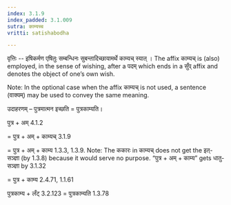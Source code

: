 ```yaml
---
index: 3.1.9
index_padded: 3.1.009
sutra: काम्यच्च
vritti: satishabodha

---
```

वृत्तिः -- इषिकर्मण एषितुः सम्बन्धिनः सुबन्तादिच्छायामर्थे काम्यच् स्यात् । The affix काम्यच् is (also) employed, in the sense of wishing, after a पदम् which ends in a सुँप् affix and denotes the object of one’s own wish.

Note: In the optional case when the affix काम्यच् is not used, a sentence (वाक्यम्) may be used to convey the same meaning.


उदाहरणम् – पुत्रमात्मन इच्छति = पुत्रकाम्यति।


पुत्र + अम् 4.1.2

= पुत्र + अम् + काम्यच् 3.1.9

= पुत्र + अम् + काम्य 1.3.3, 1.3.9. Note: The ककारः in काम्यच् does not get the इत्-सञ्ज्ञा (by 1.3.8) because it would serve no purpose. “पुत्र + अम् + काम्य” gets धातु-सञ्ज्ञा by 3.1.32

= पुत्र + काम्य 2.4.71, 1.1.61


पुत्रकाम्य + लँट् 3.2.123 = पुत्रकाम्यति 1.3.78